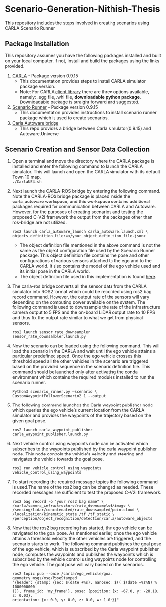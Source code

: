 # Scenario-Generation-Nithish-Thesis
This repository includes the steps involved in creating scenarios using CARLA Scenario Runner

## Package Installation
This repository assumes you have the following packages installed and built on your local computer. If not, install and build the packages using the links provided.  
1. [CARLA](https://carla.readthedocs.io/en/latest/start_quickstart/#b-package-installation) - Package version 0.9.15
   - This documentation provides steps to install CARLA simulator package version.
   - Note: For CARLA [client library](https://carla.readthedocs.io/en/latest/start_quickstart/#install-client-library) there are three options available, namely: .egg file, .whl file, **downloadable python package**. Downloadable package is straight forward and suggested.
2. [Scenario Runner](https://github.com/carla-simulator/scenario_runner) - Package version 0.9.15  
   - This documentation provides instructions to install scenario runner package which is used to create scenarios.
3. [Carla Autoware bridge](https://github.com/rohanNkhaire/carla_autoware_bridge)  
   - This repo provides a bridge between Carla simulator(0.9.15) and Autoware.Universe

## Scenario Creation and Sensor Data Collection
1. Open a terminal and move the directory where the CARLA package is installed and enter the following command to launch the CARLA simulator. This will launch and open the CARLA simulator with its default Town 10 map.  
```./CarlaUE4.sh```

2. Next launch the CARLA-ROS bridge by entering the following command. Note the CARLA-ROS bridge package is placed inside the carla_autoware workspace, and this workspace contains additional packages required for communication between CARLA and Autoware. However, for the purposes of creating scenarios and testing the proposed C-V2I framework the output from the packages other than ros-bridge are not utilized.
   ```
   ros2 launch carla_autoware_launch carla_autoware.launch.xml \
   objects_definition_file:=</your_object_definition_file.json>
   ```
   - The object definition file mentioned in the above command is not the same as the object configuration file used by the Scenario Runner package. This object definition file contains the pose and other configurations of various sensors attached to the ego and to the CARLA world. It also contains the model of the ego vehicle used and its initial pose in the CARLA world.
   - The object definition file used in this implementation is found [here]().

3. The carla-ros bridge converts all the sensor data from the CARLA simulator into ROS2 format which could be recorded using ros2 bag record command. However, the output rate of the sensors will vary depending on the computing power available on the system. The following command is used to downsample the rate of the infrastructure camera output to 5 FPS and the on-board LiDAR output rate to 10 FPS and thus fix the output rate similar to what we get from physical sensors.
   ```
   ros2 launch sensor_rate_downsampler sensor_rate_downsampler.launch.py
   ```
4. Now the scenario can be loaded using the following command. This will load the scenario in the CARLA and wait until the ego vehicle attains a particular
predefined speed. Once the ego vehicle crosses this threshold speed all the other vehicles in the scenario are triggered based on the provided sequence in the
scenario definition file. This command should be launched only after activating the conda environment which contains the required modules installed to run the
scenario runner.
   ```
   Python3 scenario_runner.py –scenario \ 
   CustomWaypointFollowerScenario2_1 --output
   ```
5. The following command launches the Carla waypoint publisher node which queries the ego vehicle’s current location from the CARLA simulator and provides the waypoints of the trajectory based on the given goal pose.
   ```
   ros2 launch carla_waypoint_publisher carla_waypoint_publisher.launch.py
   ```
6. Next vehicle control using waypoints node can be activated which subscribes to the waypoints published by the carla waypoint publisher node. This node controls the vehicle's velocity and steering and navigates the vehicle towards the goal pose.
   ```
   ros2 run vehicle_control_using_waypoints vehicle_control_using_waypoints
   ```
7. To start recording the required message topics the following command is used.The name of the ros2 bag can be changed as needed. These recorded messages are sufficient to test the proposed C-V2I framework.
   ```
   ros2 bag record -o "your ros2 bag name" \ 
   /carla/camera_infrastructure/rate_downsampled/image \
   /sensing/lidar/concatenated/rate_downsampled/pointcloud \
   /localization/kinematic_state /tf /tf_static \
   /perception/object_recognition/detection/carla/autoware_objects
   ```
8. Now that the ros2 bag recording has started, the ego vehicle can be navigated to the goal pose. As mentioned earlier, once the ego vehicle attains a threshold
velocity the other vehicles are triggered, and the scenario starts to work. The following command publishes the goal pose of the ego vehicle, which is
subscribed by the Carla waypoint publisher node, computes the waypoints and publishes the waypoints which is subscribed by the vehicle control using
waypoints node for controlling the ego vehicle. The goal pose will vary based on the scenarios.
   ```
   ros2 topic pub --once /carla/ego_vehicle/goal geometry_msgs/msg/PoseStamped
   "{header: {stamp: {sec: $(date +%s), nanosec: $(( $(date +%s%N) % 1000000000
   ))}, frame_id: 'my_frame'}, pose: {position: {x: -67.0, y: -28.18, z: 0.03},
   orientation: {x: 0.0, y: 0.0, z: 0.0, w: 1.0}}}"
   ```
   



